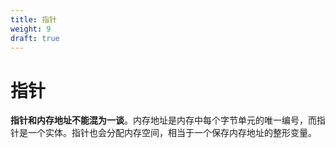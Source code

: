 ```yaml
---
title: 指针
weight: 9
draft: true
---
```


# 指针

**指针和内存地址不能混为一谈**。内存地址是内存中每个字节单元的唯一编号，而指针是一个实体。指针也会分配内存空间，相当于一个保存内存地址的整形变量。
